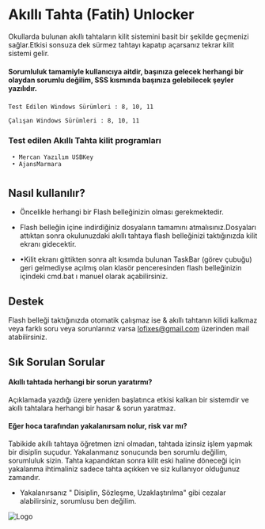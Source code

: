 
# Akıllı Tahta (Fatih) Unlocker 
Okullarda bulunan akıllı tahtaların kilit sistemini basit bir şekilde geçmenizi sağlar.Etkisi sonsuza dek sürmez tahtayı kapatıp açarsanız tekrar kilit sistemi gelir.
#### Sorumluluk tamamiyle kullanıcıya aitdir, başınıza gelecek herhangi bir olaydan sorumlu değilim, SSS kısmında başınıza gelebilecek şeyler yazılıdır.

### 
```
Test Edilen Windows Sürümleri : 8, 10, 11
```
```
Çalışan Windows Sürümleri : 8, 10, 11
```
### Test edilen  Akıllı Tahta kilit programları 
```
 • Mercan Yazılım USBKey       
 • AjansMarmara
```
#
## Nasıl kullanılır?
- Öncelikle herhangi bir Flash belleğinizin olması gerekmektedir.
- Flash belleğin içine indirdiğiniz dosyaların tamamını atmalısınız.Dosyaları attıktan sonra okulunuzdaki  akıllı tahtaya flash belleğinizi taktığınızda kilit ekranı gidecektir.             
 
- •Kilit ekranı gittikten sonra alt kısımda bulunan TaskBar (görev çubuğu) geri gelmediyse açılmış olan klasör penceresinden flash belleğinizin içindeki cmd.bat ı manuel olarak açabilirsiniz.


## Destek

Flash belleği taktığınızda otomatik çalışmaz ise & akıllı tahtanın kilidi kalkmaz veya farklı soru veya sorunlarınız varsa lofixes@gmail.com üzerinden mail atabilirsiniz.

  


## Sık Sorulan Sorular

#### Akıllı tahtada herhangi bir sorun yaratırmı?

Açıklamada yazdığı üzere yeniden başlatınca etkisi kalkan bir sistemdir ve akıllı tahtalara herhangi bir hasar & sorun yaratmaz.

#### Eğer hoca tarafından yakalanırsam nolur, risk var mı?

Tabikide akıllı tahtaya öğretmen izni olmadan, tahtada izinsiz işlem yapmak bir disiplin suçudur.
Yakalanmanız sonucunda ben sorumlu değilim, sorumluluk sizin.
Tahta kapandıktan sonra kilit eski haline döneceği için yakalanma ihtimaliniz sadece tahta açıkken ve siz kullanıyor olduğunuz zamandır. 

- Yakalanırsanız " Disiplin, Sözleşme, Uzaklaştırılma" gibi cezalar alabilirsiniz, sorumlusu ben değilim. 
  
![Logo](https://i.hizliresim.com/kvzl0j8.jpg)

    
